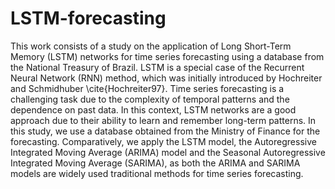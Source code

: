 # LSTM-forecasting
This work consists of a study on the application of Long Short-Term Memory (LSTM) networks for time series forecasting using a database from the National Treasury of Brazil. LSTM is a special case of the Recurrent Neural Network (RNN) method, which was initially introduced by Hochreiter and Schmidhuber \cite{Hochreiter97}. Time series forecasting is a challenging task due to the complexity of temporal patterns and the dependence on past data. In this context, LSTM networks are a good approach due to their ability to learn and remember long-term patterns. In this study, we use a database obtained from the Ministry of Finance for the forecasting. Comparatively, we apply the LSTM model, the Autoregressive Integrated Moving Average (ARIMA) model and the Seasonal Autoregressive Integrated Moving Average (SARIMA), as both the ARIMA and SARIMA models are widely used traditional methods for time series forecasting.
